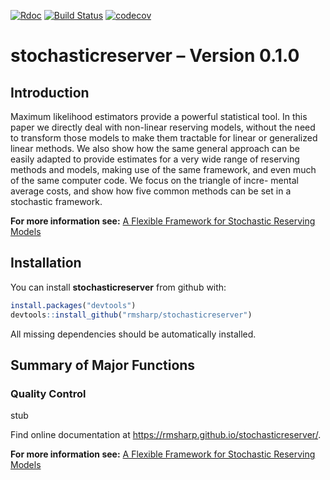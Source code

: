 
[![Rdoc](http://www.rdocumentation.org/badges/version/roxygen2)](http://www.rdocumentation.org/packages/roxygen2)
[![Build
Status](https://travis-ci.org/rmsharp/stochasticreserver.svg?branch=master)](https://travis-ci.org/rmsharp/stochasticreserver)
[![codecov](https://codecov.io/gh/rmsharp/stochasticreserver/branch/master/graph/badge.svg)](https://codecov.io/gh/rmsharp/stochasticreserver)
<!--[![Rdoc](http://www.rdocumentation.org/badges/version/RDocumentation)](http://www.rdocumentation.org/packages/RDocumentation)
<!--[![Rdoc](http://www.rdocumentation.org/badges/version/stochasticreserver)](http://www.rdocumentation.org/packages/gh/rmsharp/stochasticreserver)
<!-- README.md is generated from README.Rmd. Please edit that file -->

# stochasticreserver – Version 0.1.0

## Introduction

Maximum likelihood estimators provide a powerful statistical tool. In
this paper we directly deal with non-linear reserving models, without
the need to transform those models to make them tractable for linear or
generalized linear methods. We also show how the same general approach
can be easily adapted to provide estimates for a very wide range of
reserving methods and models, making use of the same framework, and even
much of the same computer code. We focus on the triangle of incre-
mental average costs, and show how five common methods can be set in a
stochastic framework.

**For more information see:** [A Flexible Framework for Stochastic
Reserving
Models](http://www.variancejournal.org/issues/07-02/123.pdf "Original Paper")

## Installation

You can install **stochasticreserver** from github with:

``` r
install.packages("devtools")
devtools::install_github("rmsharp/stochasticreserver")
```

All missing dependencies should be automatically installed.

## Summary of Major Functions

### Quality Control

stub

Find online documentation at
<https://rmsharp.github.io/stochasticreserver/>.

**For more information see:** [A Flexible Framework for Stochastic
Reserving
Models](http://www.variancejournal.org/issues/07-02/123.pdf "Original Paper")
